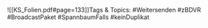 
![[KS_Folien.pdf#page=133]]Tags & Topics:
   #Weitersenden
   #zBDVR
   #BroadcastPaket
   #SpannbaumFalls
   #keinDuplikat